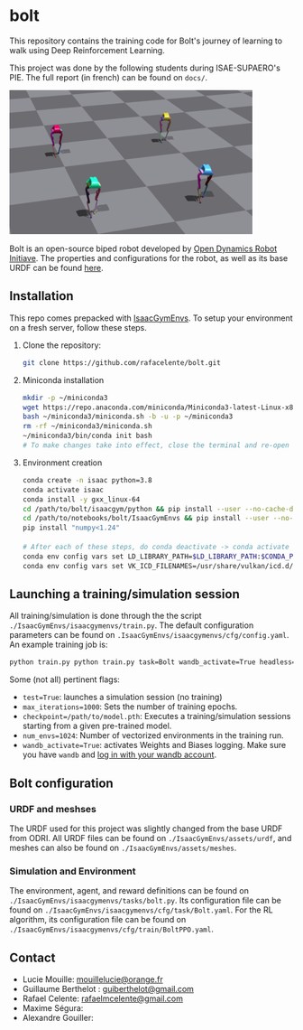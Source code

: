 # bolt

This repository contains the training code for Bolt's journey of learning to walk using Deep Reinforcement Learning.

This project was done by the following students during ISAE-SUPAERO's PIE. The full report (in french) can be found on `docs/`.

![Bolts walking](./docs/images/bolts_walking.png)

Bolt is an open-source biped robot developed by [Open Dynamics Robot Initiave](https://open-dynamic-robot-initiative.github.io/). The properties and configurations for the robot, as well as its base URDF can be found [here](https://github.com/open-dynamic-robot-initiative/robot_properties_bolt).


## Installation

This repo comes prepacked with [IsaacGymEnvs](https://github.com/NVIDIA-Omniverse/IsaacGymEnvs). To setup your environment on a fresh server, follow these steps. 

1. Clone the repository:

   ```bash
   git clone https://github.com/rafacelente/bolt.git
   ```

2. Miniconda installation

    ```bash
    mkdir -p ~/miniconda3
    wget https://repo.anaconda.com/miniconda/Miniconda3-latest-Linux-x86_64.sh -O ~/miniconda3/miniconda.sh
    bash ~/miniconda3/miniconda.sh -b -u -p ~/miniconda3
    rm -rf ~/miniconda3/miniconda.sh
    ~/miniconda3/bin/conda init bash
    # To make changes take into effect, close the terminal and re-open it.
    ```

3. Environment creation
    ```bash
    conda create -n isaac python=3.8
    conda activate isaac
    conda install -y gxx_linux-64
    cd /path/to/bolt/isaacgym/python && pip install --user --no-cache-dir -e .
    cd /path/to/notebooks/bolt/IsaacGymEnvs && pip install --user --no-cache-dir  -e .
    pip install "numpy<1.24"

    # After each of these steps, do conda deactivate -> conda activate isaac
    conda env config vars set LD_LIBRARY_PATH=$LD_LIBRARY_PATH:$CONDA_PREFIX/lib --name $CONDA_DEFAULT_ENV
    conda env config vars set VK_ICD_FILENAMES=/usr/share/vulkan/icd.d/nvidia_icd.json --name $CONDA_DEFAULT_ENV
    ```

## Launching a training/simulation session

All training/simulation is done through the the script `./IsaacGymEnvs/isaacgymenvs/train.py`. The default configuration parameters can be found on `.IsaacGymEnvs/isaacgymenvs/cfg/config.yaml`. An example training job is:

```bash
python train.py python train.py task=Bolt wandb_activate=True headless=False num_envs=1024 headless=True max_iterations=1000
```

Some (not all) pertinent flags:
-  `test=True`: launches a simulation session (no training)
- `max_iterations=1000`: Sets the number of training epochs.
- `checkpoint=/path/to/model.pth`: Executes a training/simulation sessions starting from a given pre-trained model.
-  `num_envs=1024`: Number of vectorized environments in the training run.
- `wandb_activate=True`: activates Weights and Biases logging. Make sure you have `wandb` and [log in with your wandb account](https://docs.wandb.ai/ref/cli/wandb-login).

## Bolt configuration

### URDF and meshses

The URDF used for this project was slightly changed from the base URDF from ODRI. All URDF files can be found on `./IsaacGymEnvs/assets/urdf`, and meshes can also be found on `./IsaacGymEnvs/assets/meshes`. 

### Simulation and Environment

The environment, agent, and reward definitions can be found on `./IsaacGymEnvs/isaacgymenvs/tasks/bolt.py`. Its configuration file can be found on `./IsaacGymEnvs/isaacgymenvs/cfg/task/Bolt.yaml`. For the RL algorithm, its configuration file can be found on `./IsaacGymEnvs/isaacgymenvs/cfg/train/BoltPPO.yaml`.


## Contact

- Lucie Mouille: mouillelucie@orange.fr
- Guillaume Berthelot : guiberthelot@gmail.com
- Rafael Celente: rafaelmcelente@gmail.com
- Maxime Ségura: 
- Alexandre Gouiller: 